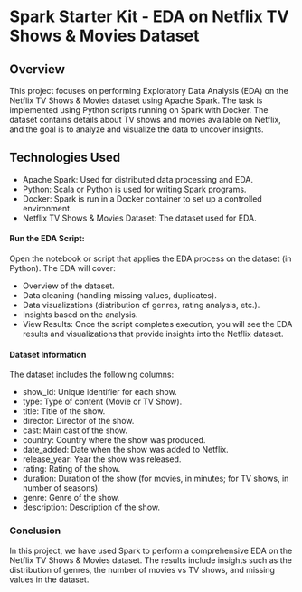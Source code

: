 # Spark Starter Kit - EDA on Netflix TV Shows & Movies Dataset
## Overview
This project focuses on performing Exploratory Data Analysis (EDA) on the Netflix TV Shows & Movies dataset using Apache Spark. The task is implemented using Python scripts running on Spark with Docker. The dataset contains details about TV shows and movies available on Netflix, and the goal is to analyze and visualize the data to uncover insights.

## Technologies Used
- Apache Spark: Used for distributed data processing and EDA.
- Python: Scala or Python is used for writing Spark programs.
- Docker: Spark is run in a Docker container to set up a controlled environment.
- Netflix TV Shows & Movies Dataset: The dataset used for EDA.

#### Run the EDA Script:
Open the notebook or script that applies the EDA process on the dataset (in Python).
The EDA will cover:
- Overview of the dataset.
- Data cleaning (handling missing values, duplicates).
- Data visualizations (distribution of genres, rating analysis, etc.).
- Insights based on the analysis.
- View Results: Once the script completes execution, you will see the EDA results and visualizations that provide insights into the Netflix dataset.

#### Dataset Information
The dataset includes the following columns:

- show_id: Unique identifier for each show.
- type: Type of content (Movie or TV Show).
- title: Title of the show.
- director: Director of the show.
- cast: Main cast of the show.
- country: Country where the show was produced.
- date_added: Date when the show was added to Netflix.
- release_year: Year the show was released.
- rating: Rating of the show.
- duration: Duration of the show (for movies, in minutes; for TV shows, in number of seasons).
- genre: Genre of the show.
- description: Description of the show.
  
### Conclusion
In this project, we have used Spark to perform a comprehensive EDA on the Netflix TV Shows & Movies dataset. The results include insights such as the distribution of genres, the number of movies vs TV shows, and missing values in the dataset.
